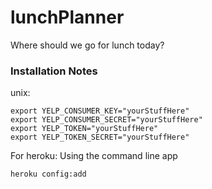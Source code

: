lunchPlanner
============

Where should we go for lunch today?

### Installation Notes

unix:

    export YELP_CONSUMER_KEY="yourStuffHere"
    export YELP_CONSUMER_SECRET="yourStuffHere"
    export YELP_TOKEN="yourStuffHere"
    export YELP_TOKEN_SECRET="yourStuffHere"

For heroku: Using the command line app

    heroku config:add
